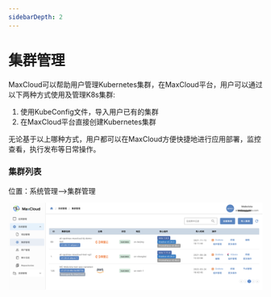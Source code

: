 ```yaml
---
sidebarDepth: 2
---
```


# 集群管理

MaxCloud可以帮助用户管理Kubernetes集群，在MaxCloud平台，用户可以通过以下两种方式使用及管理K8s集群:

1. 使用KubeConfig文件，导入用户已有的集群
2. 在MaxCloud平台直接创建Kubernetes集群

无论基于以上哪种方式，用户都可以在MaxCloud方便快捷地进行应用部署，监控查看，执行发布等日常操作。

### 集群列表

位置：系统管理—>集群管理

![image](../../images/cluster/clusterList.png)
